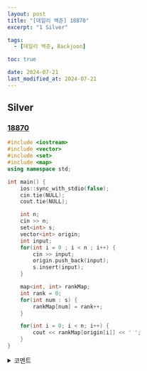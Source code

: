 ```yaml
---
layout: post
title: "[데일리 백준] 18870"
excerpt: "1 Silver"

tags:
  - [데일리 백준, Backjoon]

toc: true

date: 2024-07-21
last_modified_at: 2024-07-21
---
```

## Silver
### [18870][def]

```c++
#include <iostream>
#include <vector>
#include <set>
#include <map>
using namespace std;

int main() {
    ios::sync_with_stdio(false);
    cin.tie(NULL);
    cout.tie(NULL);

    int n;
    cin >> n;
    set<int> s;
    vector<int> origin;
    int input;
    for(int i = 0 ; i < n ; i++) {
        cin >> input;
        origin.push_back(input);
        s.insert(input);
    }

    map<int, int> rankMap;
    int rank = 0;
    for(int num : s) {
        rankMap[num] = rank++;
    }

    for(int i = 0; i < n; i++) {
        cout << rankMap[origin[i]] << ' ';
    }
}
```


<details>
<summary>코멘트</summary>
<div markdown="1">

- 아래 코드는 시간 제한을 통과하지 못했다.  

  - `distance` 함수를 사용하면서 탐색을 시도한 것은 괜찮은 아이디어인 것 같았지만,  
  시간적으로 비효율적이었던 것 같다. (과도한 탐색)

  - 대신 `map`을 사용하여 인덱스를 기록함과 함께 한 번의 순차 탐색으로 끝내니 시간적으로 훨씬 효율적이었다.  

```c++
#include <iostream>
#include <vector>
#include <set>
#include <algorithm>
using namespace std;

int main() {
    ios::sync_with_stdio(false);
    cin.tie(NULL);
    cout.tie(NULL);

    int n;
    cin >> n;
    set<int> s;
    vector<int> origin;
    int input;
    for(int i = 0 ; i < n ; i++) {
        cin >> input;
        origin.push_back(input);
        s.insert(input);
    }
    for(int next : origin) {
        cout << distance(s.begin(), s.find(next)) << ' ';
    }
}
```

</div>
</details>


[def]: https://www.acmicpc.net/problem/18870
